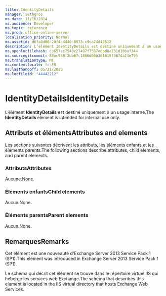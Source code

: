 ```yaml
---
title: IdentityDetails
manager: sethgros
ms.date: 11/16/2014
ms.audience: Developer
ms.topic: reference
ms.prod: office-online-server
localization_priority: Normal
ms.assetid: d6fa8d08-20f4-4440-8973-c9ca74d42512
description: L’élément IdentityDetails est destiné uniquement à un usage interne.
ms.openlocfilehash: cb657ec7548c27497f7587edbd0a231d10baf344
ms.sourcegitcommit: 88ec988f2bb67c1866d06b361615f3674a24e795
ms.translationtype: MT
ms.contentlocale: fr-FR
ms.lasthandoff: 05/31/2020
ms.locfileid: "44442212"
---
```

# <a name="identitydetails"></a><span data-ttu-id="f9b71-103">IdentityDetails</span><span class="sxs-lookup"><span data-stu-id="f9b71-103">IdentityDetails</span></span>

<span data-ttu-id="f9b71-104">L’élément **IdentityDetails** est destiné uniquement à un usage interne.</span><span class="sxs-lookup"><span data-stu-id="f9b71-104">The **IdentityDetails** element is intended for internal use only.</span></span> 

## <a name="attributes-and-elements"></a><span data-ttu-id="f9b71-105">Attributs et éléments</span><span class="sxs-lookup"><span data-stu-id="f9b71-105">Attributes and elements</span></span>

<span data-ttu-id="f9b71-106">Les sections suivantes décrivent les attributs, les éléments enfants et les éléments parents.</span><span class="sxs-lookup"><span data-stu-id="f9b71-106">The following sections describe attributes, child elements, and parent elements.</span></span>
  
### <a name="attributes"></a><span data-ttu-id="f9b71-107">Attributs</span><span class="sxs-lookup"><span data-stu-id="f9b71-107">Attributes</span></span>

<span data-ttu-id="f9b71-108">Aucune.</span><span class="sxs-lookup"><span data-stu-id="f9b71-108">None.</span></span>
  
### <a name="child-elements"></a><span data-ttu-id="f9b71-109">Éléments enfants</span><span class="sxs-lookup"><span data-stu-id="f9b71-109">Child elements</span></span>

<span data-ttu-id="f9b71-110">Aucun.</span><span class="sxs-lookup"><span data-stu-id="f9b71-110">None.</span></span>
  
### <a name="parent-elements"></a><span data-ttu-id="f9b71-111">Éléments parents</span><span class="sxs-lookup"><span data-stu-id="f9b71-111">Parent elements</span></span>

<span data-ttu-id="f9b71-112">Aucun.</span><span class="sxs-lookup"><span data-stu-id="f9b71-112">None.</span></span>
  
## <a name="remarks"></a><span data-ttu-id="f9b71-113">Remarques</span><span class="sxs-lookup"><span data-stu-id="f9b71-113">Remarks</span></span>

<span data-ttu-id="f9b71-114">Cet élément est une nouveauté d'Exchange Server 2013 Service Pack 1 (SP1).</span><span class="sxs-lookup"><span data-stu-id="f9b71-114">This element was introduced in Exchange Server 2013 Service Pack 1 (SP1).</span></span>
  
<span data-ttu-id="f9b71-115">Le schéma qui décrit cet élément se trouve dans le répertoire virtuel IIS qui héberge les services web Exchange.</span><span class="sxs-lookup"><span data-stu-id="f9b71-115">The schema that describes this element is located in the IIS virtual directory that hosts Exchange Web Services.</span></span>
  

